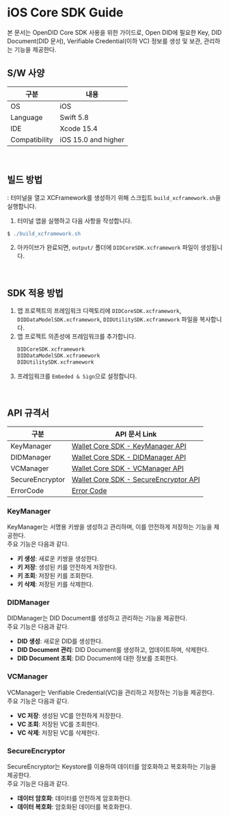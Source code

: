 # iOS Core SDK Guide
본 문서는 OpenDID Core SDK 사용을 위한 가이드로, 
Open DID에 필요한 Key, DID Document(DID 문서), Verifiable Credential(이하 VC) 정보를 생성 및 보관, 관리하는 기능을 제공한다.


## S/W 사양
| 구분           | 내용                       |
|---------------|---------------------------|
| OS            | iOS                       |
| Language      | Swift 5.8                 |
| IDE           | Xcode 15.4                |
| Compatibility | iOS 15.0 and higher       |

<br>

## 빌드 방법
: 터미널을 열고 XCFramework를 생성하기 위해 스크립트 `build_xcframework.sh`을 실행합니다.
1. 터미널 앱을 실행하고 다음 사항을 작성합니다. 
```groovy
$ ./build_xcframework.sh
```
2. 아카이브가 완료되면, `output/` 폴더에 `DIDCoreSDK.xcframework` 파일이 생성됩니다.
<br>


## SDK 적용 방법
1. 앱 프로젝트의 프레임워크 디렉토리에 `DIDCoreSDK.xcframework`, `DIDDataModelSDK.xcframework`, `DIDUtilitySDK.xcframework` 파일을 복사합니다.
2. 앱 프로젝트 의존성에 프레임워크를 추가합니다.
    ```groovy
    DIDCoreSDK.xcframework
    DIDDataModelSDK.xcframework
    DIDUtilitySDK.xcframework
    ```
3. 프레임워크를 `Embeded & Sign`으로 설정합니다.
 
<br>

## API 규격서
| 구분             | API 문서 Link                                                                              |
|-----------------|-------------------------------------------------------------------------------------------|
| KeyManager      | [Wallet Core SDK - KeyManager API](docs/api/did-core-sdk-ios/KeyManager_ko.md)            |
| DIDManager      | [Wallet Core SDK - DIDManager API](docs/api/did-core-sdk-ios/DIDManager_ko.md)            |
| VCManager       | [Wallet Core SDK - VCManager API](docs/api/did-core-sdk-ios/VCManager_ko.md)              |
| SecureEncryptor | [Wallet Core SDK - SecureEncryptor API](docs/api/did-core-sdk-ios/SecureEncryptor_ko.md)  |
| ErrorCode       | [Error Code](docs/api/did-core-sdk-ios/WalletCoreError.md)                                |

### KeyManager
KeyManager는 서명용 키쌍을 생성하고 관리하며, 이를 안전하게 저장하는 기능을 제공한다.<br>주요 기능은 다음과 같다.

* <b>키 생성</b>: 새로운 키쌍을 생성한다.
* <b>키 저장</b>: 생성된 키를 안전하게 저장한다.
* <b>키 조회</b>: 저장된 키를 조회한다.
* <b>키 삭제</b>: 저장된 키를 삭제한다.

### DIDManager
DIDManager는 DID Document를 생성하고 관리하는 기능을 제공한다.<br>
주요 기능은 다음과 같다.

* <b>DID 생성</b>: 새로운 DID를 생성한다.
* <b>DID Document 관리</b>: DID Document를 생성하고, 업데이트하며, 삭제한다.
* <b>DID Document 조회</b>: DID Document에 대한 정보를 조회한다.
  
### VCManager
VCManager는 Verifiable Credential(VC)을 관리하고 저장하는 기능을 제공한다.<br>
주요 기능은 다음과 같다.

* <b>VC 저장</b>: 생성된 VC를 안전하게 저장한다.
* <b>VC 조회</b>: 저장된 VC를 조회한다.
* <b>VC 삭제</b>: 저장된 VC를 삭제한다.

### SecureEncryptor
SecureEncryptor는 Keystore를 이용하여 데이터를 암호화하고 복호화하는 기능을 제공한다.<br>주요 기능은 다음과 같다.

* <b>데이터 암호화</b>: 데이터를 안전하게 암호화한다.
* <b>데이터 복호화</b>: 암호화된 데이터를 복호화한다.
